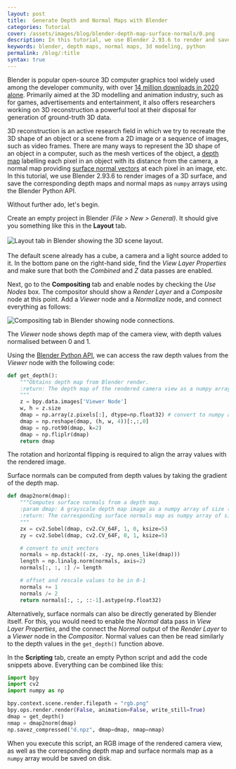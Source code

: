 ```yaml
---
layout: post
title:  Generate Depth and Normal Maps with Blender
categories: Tutorial
cover: /assets/images/blog/blender-depth-map-surface-normals/0.png
description: In this tutorial, we use Blender 2.93.6 to render and save depth maps and surface normals of a 3D object as Numpy arrays in Python.
keywords: blender, depth maps, normal maps, 3d modeling, python
permalink: /blog/:title
syntax: true
---
```


Blender is popular open-source 3D computer graphics tool widely used among the developer community, with over [14 million downloads in 2020 alone](https://www.blender.org/news/blender-by-the-numbers-2020/). Primarily aimed at the 3D modelling and animation industry, such as for games, advertisements and entertainment, it also offers researchers working on 3D reconstruction a powerful tool at their disposal for generation of ground-truth 3D data.

3D reconstruction is an active research field in which we try to recreate the 3D shape of an object or a scene from a 2D image or a sequence of images, such as video frames. There are many ways to represent the 3D shape of an object in a computer, such as the mesh vertices of the object, a [depth map](https://en.wikipedia.org/wiki/Depth_map) labelling each pixel in an object with its distance from the camera, a normal map providing [surface normal vectors](https://en.wikipedia.org/wiki/Normal_(geometry)) at each pixel in an image, etc. In this tutorial, we use Blender 2.93.6 to render images of a 3D surface, and save the corresponding depth maps and normal maps as `numpy` arrays using the Blender Python API.

Without further ado, let's begin.

Create an empty project in Blender _(File > New > General)_. It should give you something like this in the __Layout__ tab.
<br><br>![Layout tab in Blender showing the 3D scene layout.](/assets/images{{page.url}}/1.png)<br><br>
The default scene already has a cube, a camera and a light source added to it. In the bottom pane on the right-hand side, find the _View Layer Properties_ and make sure that both the _Combined_ and _Z_ data passes are enabled.

Next, go to the __Compositing__ tab and enable nodes by checking the _Use Nodes_ box. The compositor should show a _Render Layer_ and a _Composite_ node at this point. Add a _Viewer_ node and a _Normalize_ node, and connect everything as follows:

![Compositing tab in Blender showing node connections.](/assets/images{{page.url}}/2.png)

The _Viewer_ node shows depth map of the camera view, with depth values normalised between 0 and 1.

Using the [Blender Python API](https://docs.blender.org/api/current/index.html), we can access the raw depth values from the _Viewer_ node with the following code:

```python
def get_depth():
    """Obtains depth map from Blender render.
    :return: The depth map of the rendered camera view as a numpy array of size (H,W).
    """
    z = bpy.data.images['Viewer Node']
    w, h = z.size
    dmap = np.array(z.pixels[:], dtype=np.float32) # convert to numpy array
    dmap = np.reshape(dmap, (h, w, 4))[:,:,0]
    dmap = np.rot90(dmap, k=2)
    dmap = np.fliplr(dmap)
    return dmap
```
The rotation and horizontal flipping is required to align the array values with the rendered image.

Surface normals can be computed from depth values by taking the gradient of the depth map.

```python
def dmap2norm(dmap):
    """Computes surface normals from a depth map.
    :param dmap: A grayscale depth map image as a numpy array of size (H,W).
    :return: The corresponding surface normals map as numpy array of size (H,W,3).
    """
    zx = cv2.Sobel(dmap, cv2.CV_64F, 1, 0, ksize=5)
    zy = cv2.Sobel(dmap, cv2.CV_64F, 0, 1, ksize=5)

    # convert to unit vectors
    normals = np.dstack((-zx, -zy, np.ones_like(dmap)))
    length = np.linalg.norm(normals, axis=2)
    normals[:, :, :] /= length

    # offset and rescale values to be in 0-1
    normals += 1
    normals /= 2
    return normals[:, :, ::-1].astype(np.float32)
```

Alternatively, surface normals can also be directly generated by Blender itself. For this, you would need to enable the _Normal_ data pass in _View Layer Properties_, and the connect the _Normal_ output of the _Render Layer_ to a _Viewer_ node in the _Compositor_. Normal values can then be read similarly to the depth values in the `get_depth()` function above.

In the __Scripting__ tab, create an empty Python script and add the code snippets above. Everything can be combined like this:

```python
import bpy
import cv2
import numpy as np

bpy.context.scene.render.filepath = "rgb.png"
bpy.ops.render.render(False, animation=False, write_still=True)
dmap = get_depth()
nmap = dmap2norm(dmap)
np.savez_compressed("d.npz", dmap=dmap, nmap=nmap)

```
When you execute this script, an RGB image of the rendered camera view, as well as the corresponding depth map and surface normals map as a `numpy` array would be saved on disk.
